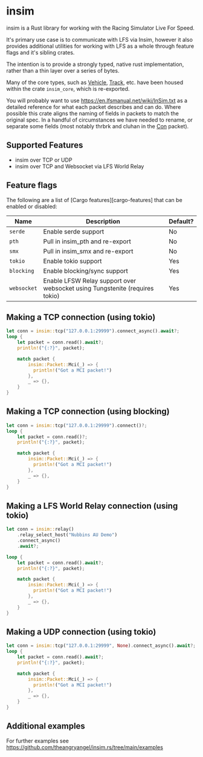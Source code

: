 # insim

insim is a Rust library for working with the Racing Simulator Live For Speed.

It's primary use case is to communicate with LFS via Insim, however it also provides
additional utilities for working with LFS as a whole through feature flags and
it's sibling crates.

The intention is to provide a strongly typed, native rust implementation, rather
than a thin layer over a series of bytes.

Many of the core types, such as [Vehicle](crate::core::vehicle::Vehicle), [Track](crate::core::track::Track), etc. have been housed within
the crate `insim_core`, which is re-exported.

You will probably want to use <https://en.lfsmanual.net/wiki/InSim.txt> as a
detailed reference for what each packet describes and can do. Where possible
this crate aligns the naming of fields in packets to match the original spec.
In a handful of circumstances we have needed to rename, or separate some fields
(most notably thrbrk and cluhan in the [Con](crate::Packet::Con) packet).

## Supported Features

- insim over TCP or UDP
- insim over TCP and Websocket via LFS World Relay

## Feature flags

The following are a list of [Cargo features][cargo-features] that can be enabled or disabled:

| Name        | Description                                                                 | Default? |
| ----------- | --------------------------------------------------------------------------- | -------- |
| `serde`     | Enable serde support                                                        | No       |
| `pth`       | Pull in insim_pth and re-export                                             | No       |
| `smx`       | Pull in insim_smx and re-export                                             | No       |
| `tokio`     | Enable tokio support                                                        | Yes      |
| `blocking`  | Enable blocking/sync support                                                | Yes      |
| `websocket` | Enable LFSW Relay support over websocket using Tungstenite (requires tokio) | Yes      |

## Making a TCP connection (using tokio)

```rust
let conn = insim::tcp("127.0.0.1:29999").connect_async().await?;
loop {
    let packet = conn.read().await?;
    println!("{:?}", packet);

    match packet {
        insim::Packet::Mci(_) => {
          println!("Got a MCI packet!")
        },
        _ => {},
    }
}
```

## Making a TCP connection (using blocking)

```rust
let conn = insim::tcp("127.0.0.1:29999").connect()?;
loop {
    let packet = conn.read()?;
    println!("{:?}", packet);

    match packet {
        insim::Packet::Mci(_) => {
          println!("Got a MCI packet!")
        },
        _ => {},
    }
}
```

## Making a LFS World Relay connection (using tokio)

```rust
let conn = insim::relay()
    .relay_select_host("Nubbins AU Demo")
    .connect_async()
    .await?;

loop {
    let packet = conn.read().await?;
    println!("{:?}", packet);

    match packet {
        insim::Packet::Mci(_) => {
          println!("Got a MCI packet!")
        },
        _ => {},
    }
}
```

## Making a UDP connection (using tokio)

```rust
let conn = insim::tcp("127.0.0.1:29999", None).connect_async().await?;
loop {
    let packet = conn.read().await?;
    println!("{:?}", packet);

    match packet {
        insim::Packet::Mci(_) => {
          println!("Got a MCI packet!")
        },
        _ => {},
    }
}
```

## Additional examples

For further examples see <https://github.com/theangryangel/insim.rs/tree/main/examples>
